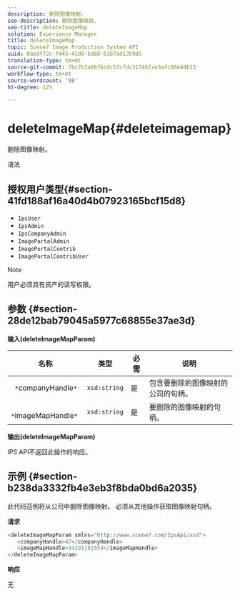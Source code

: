 ```yaml
---
description: 删除图像映射。
seo-description: 删除图像映射。
seo-title: deleteImageMap
solution: Experience Manager
title: deleteImageMap
topic: Scene7 Image Production System API
uuid: 0abdf72c-f445-41d0-bd88-63b7ad1359d5
translation-type: tm+mt
source-git-commit: 7bc7b3a86fbcdc57cfdc31745fae3afc06e44b15
workflow-type: tm+mt
source-wordcount: '98'
ht-degree: 12%

---
```



# deleteImageMap{#deleteimagemap}

删除图像映射。

语法

## 授权用户类型{#section-41fd188af16a40d4b07923165bcf15d8}

* `IpsUser`
* `IpsAdmin`
* `IpsCompanyAdmin`
* `ImagePortalAdmin`
* `ImagePortalContrib`
* `ImagePortalContribUser`

>[!NOTE]
>
>用户必须具有资产的读写权限。

## 参数 {#section-28de12bab79045a5977c68855e37ae3d}

**输入(deleteImageMapParam)**

| 名称 | 类型 | 必需 | 说明 |
|---|---|---|---|
| ` *`companyHandle`*` | `xsd:string` | 是 | 包含要删除的图像映射的公司的句柄。 |
| ` *`imageMapHandle`*` | `xsd:string` | 是 | 要删除的图像映射的句柄。 |

**输出(deleteImageMapParam)**

IPS API不返回此操作的响应。

## 示例 {#section-b238da3332fb4e3eb3f8bda0bd6a2035}

此代码范例将从公司中删除图像映射。 必须从其他操作获取图像映射句柄。

**请求**

```java
<deleteImageMapParam xmlns="http://www.scene7.com/IpsApi/xsd">
   <companyHandle>47</companyHandle>
   <imageMapHandle>34191|8|554</imageMapHandle>
</deleteImageMapParam>
```

**响应**

无
